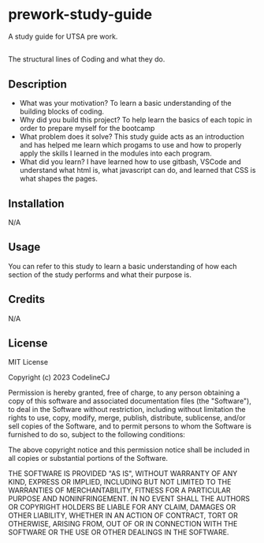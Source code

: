 # prework-study-guide
A study guide for UTSA pre work.

## <Introduction to Coding>
The structural lines of Coding and what they do.

## Description

- What was your motivation? To learn a basic understanding of the building blocks of coding.
- Why did you build this project? To help learn the basics of each topic in order to prepare myself for the bootcamp
- What problem does it solve? This study guide acts as an introduction and has helped me learn which progams to use and how to properly apply the skills I learned in the modules into each program.
- What did you learn? I have learned how to use gitbash, VSCode and understand what html is, what javascript can do, and learned that CSS is what shapes the pages.

## Installation

N/A

## Usage

You can refer to this study to learn a basic understanding of how each section of the study performs and what their purpose is.

## Credits

N/A

## License

MIT License

Copyright (c) 2023 CodelineCJ

Permission is hereby granted, free of charge, to any person obtaining a copy
of this software and associated documentation files (the "Software"), to deal
in the Software without restriction, including without limitation the rights
to use, copy, modify, merge, publish, distribute, sublicense, and/or sell
copies of the Software, and to permit persons to whom the Software is
furnished to do so, subject to the following conditions:

The above copyright notice and this permission notice shall be included in all
copies or substantial portions of the Software.

THE SOFTWARE IS PROVIDED "AS IS", WITHOUT WARRANTY OF ANY KIND, EXPRESS OR
IMPLIED, INCLUDING BUT NOT LIMITED TO THE WARRANTIES OF MERCHANTABILITY,
FITNESS FOR A PARTICULAR PURPOSE AND NONINFRINGEMENT. IN NO EVENT SHALL THE
AUTHORS OR COPYRIGHT HOLDERS BE LIABLE FOR ANY CLAIM, DAMAGES OR OTHER
LIABILITY, WHETHER IN AN ACTION OF CONTRACT, TORT OR OTHERWISE, ARISING FROM,
OUT OF OR IN CONNECTION WITH THE SOFTWARE OR THE USE OR OTHER DEALINGS IN THE
SOFTWARE.
